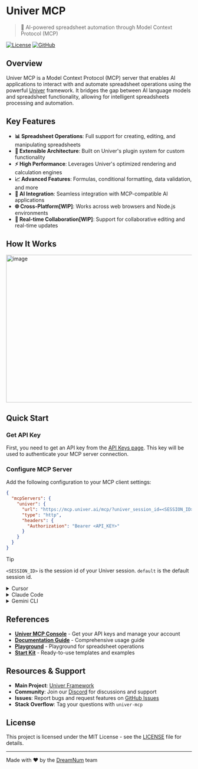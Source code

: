 # Univer MCP

> 🚀 AI-powered spreadsheet automation through Model Context Protocol (MCP)

[![License](https://img.shields.io/badge/license-MIT-blue.svg)](LICENSE)
[![GitHub](https://img.shields.io/badge/GitHub-dream--num%2Funiver--mcp-blue)](https://github.com/dream-num/univer-mcp)

## Overview

Univer MCP is a Model Context Protocol (MCP) server that enables AI applications to interact with and automate spreadsheet operations using the powerful [Univer](https://github.com/dream-num/univer) framework. It bridges the gap between AI language models and spreadsheet functionality, allowing for intelligent spreadsheets processing and automation.

## Key Features

- **📊 Spreadsheet Operations**: Full support for creating, editing, and manipulating spreadsheets
- **🔧 Extensible Architecture**: Built on Univer's plugin system for custom functionality
- **⚡ High Performance**: Leverages Univer's optimized rendering and calculation engines
- **📈 Advanced Features**: Formulas, conditional formatting, data validation, and more
- **🤖 AI Integration**: Seamless integration with MCP-compatible AI applications
- **🌐 Cross-Platform[WIP]**: Works across web browsers and Node.js environments
- **🔄 Real-time Collaboration[WIP]**: Support for collaborative editing and real-time updates

## How It Works

<img width="600" height="400" alt="image" src="https://github.com/user-attachments/assets/58626cac-831d-4aa0-9c44-b3d2ff5262d9" />


## Quick Start

### Get API Key
First, you need to get an API key from the [API Keys page](https://console.univer.ai/apikeys). This key will be used to authenticate your MCP server connection.

### Configure MCP Server

Add the following configuration to your MCP client settings:

```json
{
  "mcpServers": {
    "univer": {
      "url": "https://mcp.univer.ai/mcp/?univer_session_id=<SESSION_ID>",
      "type": "http",
      "headers": {
        "Authorization": "Bearer <API_KEY>"
      }
    }
  }
}
```
> [!TIP]
> `<SESSION_ID>` is the session id of your Univer session. `default` is the default session id.

<details>
<summary>Cursor</summary>

Click the button to install:

[![Install MCP Server](https://cursor.com/deeplink/mcp-install-dark.svg)](https://cursor.com/en/install-mcp?name=univer-mcp&config=eyJ1cmwiOiJodHRwczovL21jcC51bml2ZXIuYWkvbWNwLyIsImhlYWRlcnMiOnsiQXV0aG9yaXphdGlvbiI6IkJlYXJlciB7WU9VUl9VTklWRVJfQVBJX0tFWX0ifX0%3D)


</details>

<details>

<summary>Claude Code</summary>

```bash
claude mcp add --transport http univer-mcp https://mcp.univer.ai/mcp/ -H 'Authorization: Bearer {Your UNIVER_API_KEY}'
```
</details>

<details>
<summary>Gemini CLI</summary>

```bash
gemini mcp add --transport http univer-mcp https://mcp.univer.ai/mcp/ --header "Authorization: Bearer {Your UNIVER_API_KEY}"
```
</details>



## References

- **[Univer MCP Console](https://console.univer.ai/apikeys)** - Get your API keys and manage your account
- **[Documentation Guide](https://console.univer.ai/mcpguide)** - Comprehensive usage guide
- **[Playground](https://console.univer.ai/playground)** - Playground for spreadsheet operations
- **[Start Kit](https://github.com/dream-num/univer-mcp-start-kit)** - Ready-to-use templates and examples

## Resources & Support

- **Main Project**: [Univer Framework](https://github.com/dream-num/univer)
- **Community**: Join our [Discord](https://discord.gg/kB2wpYyM) for discussions and support
- **Issues**: Report bugs and request features on [GitHub Issues](https://github.com/dream-num/univer-mcp/issues)
- **Stack Overflow**: Tag your questions with `univer-mcp`

## License

This project is licensed under the MIT License - see the [LICENSE](LICENSE) file for details.

---

Made with ❤️ by the [DreamNum](https://github.com/dream-num) team
